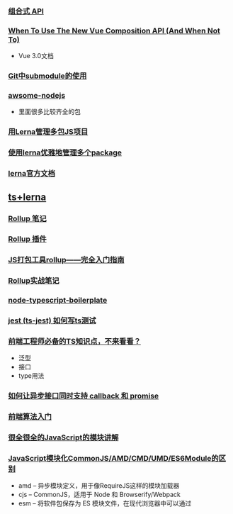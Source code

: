 ### [组合式 API ](https://vue-composition-api-rfc.netlify.app/zh/#%E6%A6%82%E8%BF%B0)
### [When To Use The New Vue Composition API (And When Not To)](https://vuejsdevelopers.com/2020/02/17/vue-composition-api-when-to-use?utm_source=twitter-vjd&utm_medium=post&utm_campaign=m5a)
- Vue 3.0文档


### [Git中submodule的使用](https://zhuanlan.zhihu.com/p/87053283)


### [awsome-nodejs](https://github.com/sindresorhus/awesome-nodejs)
- 里面很多比较齐全的包

### [用Lerna管理多包JS项目](https://zhuanlan.zhihu.com/p/33858131)
### [使用lerna优雅地管理多个package](https://zhuanlan.zhihu.com/p/35237759)
### [lerna官方文档](https://github.com/lerna/lerna)
## [ts+lerna](https://medium.com/@NiGhTTraX/how-to-set-up-a-typescript-monorepo-with-lerna-c6acda7d4559)

### [Rollup 笔记](https://blog.csdn.net/kw023781/article/details/107306699)
### [Rollup 插件](https://blog.csdn.net/mjzhang1993/article/details/78502168)
### [JS打包工具rollup——完全入门指南](https://blog.csdn.net/ztnhnr/article/details/88390807)
### [Rollup实战笔记](https://chenshenhai.github.io/rollupjs-note/note/chapter02/01.html)


### [node-typescript-boilerplate](https://github.com/jsynowiec/node-typescript-boilerplate/blob/master/tsconfig.json)
### [jest (ts-jest) 如何写ts测试](https://riptutorial.com/typescript/example/29207/jest--ts-jest-)

### [前端工程师必备的TS知识点，不来看看？](https://mp.weixin.qq.com/s/Uh9TUkRwnOgk8c1hCirgXA)
- 泛型
- 接口
- type用法

### [如何让异步接口同时支持 callback 和 promise](https://mp.weixin.qq.com/s/A3I_dfiJOW3Eu1F6RdIZLw)
### [前端算法入门](https://mp.weixin.qq.com/s/Ng1bqnmlotAz92OJhTbkjA)

### [很全很全的JavaScript的模块讲解](https://segmentfault.com/a/1190000012464333?_ea=3022967)
### [JavaScript模块化CommonJS/AMD/CMD/UMD/ES6Module的区别](https://www.cnblogs.com/weiqinl/p/9940549.html#umd--webpack)
- amd – 异步模块定义，用于像RequireJS这样的模块加载器
- cjs – CommonJS，适用于 Node 和 Browserify/Webpack
- esm – 将软件包保存为 ES 模块文件，在现代浏览器中可以通过 <script type=module> 标签引入
- iife – 一个自动执行的功能，适合作为<script>标签。（如果要为应用程序创建一个捆绑包，您可能想要使用它，因为它会使文件大小变小。）
- umd – 通用模块定义，以amd，cjs 和 iife 为一体
- system - SystemJS 加载器格式
```javascript
// 使用Node, AMD 或 browser globals 模式创建模块
(function (root, factory) {
if (typeof define === 'function' && define.amd) {
// AMD模式. 注册为一个匿名函数
define(['b'], factory);
} else if (typeof module === 'object' && module.exports) {
// Node等类CommonJS的环境
module.exports = factory(require('b'));
} else {
// 浏览器全局变量 (root is window)
root.returnExports = factory(root.b);
}
}(typeof self !== 'undefined' ? self : this, function (b) {
// 以某种方式使用 b

//返回一个值来定义模块导出。(即可以返回对象，也可以返回函数)
return {};
}));
```

### [自定义Eslint规则](https://mp.weixin.qq.com/s/8QXQtF_aUV30OfRs0pKGBg)
- espree 生成抽象语法树
- astexplorer


### [Vue Diff算法](https://www.cnblogs.com/wind-lanyan/p/9061684.html)
- vnode表示方法
- diff的流程图
- patch(oldNode,node)
- updateChild()
